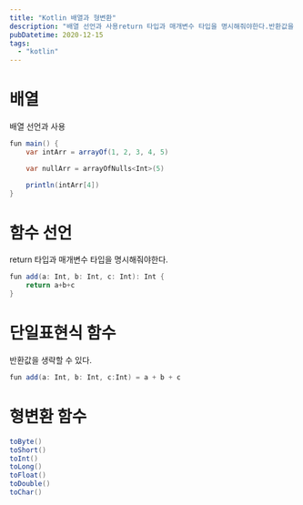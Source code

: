 ```yaml
---
title: "Kotlin 배열과 형변환"
description: "배열 선언과 사용return 타입과 매개변수 타입을 명시해줘야한다.반환값을 생략할 수 있다."
pubDatetime: 2020-12-15
tags:
  - "kotlin"
---
```


# 배열

배열 선언과 사용

```java
fun main() {
    var intArr = arrayOf(1, 2, 3, 4, 5)

    var nullArr = arrayOfNulls<Int>(5)

    println(intArr[4])
}
```

# 함수 선언

return 타입과 매개변수 타입을 명시해줘야한다.

```java
fun add(a: Int, b: Int, c: Int): Int {
    return a+b+c
}
```

# 단일표현식 함수

반환값을 생략할 수 있다.

```java
fun add(a: Int, b: Int, c:Int) = a + b + c
```

# 형변환 함수

```java
toByte()
toShort()
toInt()
toLong()
toFloat()
toDouble()
toChar()
```
